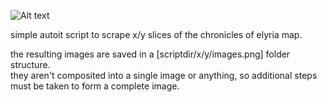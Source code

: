 ![Alt text]("https://github.com/lllllll-llll-llllll/coe_mapper/blob/master/coemapper.png")

simple autoit script to scrape x/y slices of the chronicles of elyria map.  
  
the resulting images are saved in a [scriptdir/x/y/images.png] folder structure.  
they aren't composited into a single image or anything, so additional steps must be taken to form a complete image.
